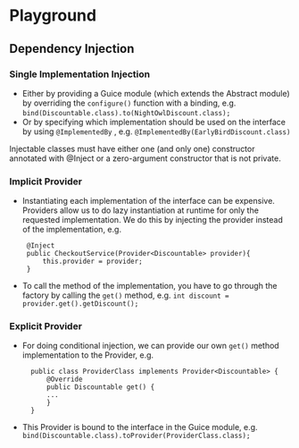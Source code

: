 # Playground
## Dependency Injection
### Single Implementation Injection
* Either by providing a Guice module (which extends the Abstract module) by overriding the `configure()` function with a binding, e.g.
`bind(Discountable.class).to(NightOwlDiscount.class);`
* Or by specifying which implementation should be used on the interface by using `@ImplementedBy` , e.g.
`@ImplementedBy(EarlyBirdDiscount.class)`

Injectable classes must have either one (and only one) constructor annotated with @Inject or a zero-argument constructor that is not private.

### Implicit Provider
* Instantiating each implementation of the interface can be expensive. Providers allow us to do lazy instantiation at runtime for only the requested implementation. 
We do this by injecting the provider instead of the implementation, e.g.

 
       @Inject
       public CheckoutService(Provider<Discountable> provider){         
           this.provider = provider;
       }
* To call the method of the implementation, you have to go through the factory by calling the `get()` method, e.g. `int discount = provider.get().getDiscount();`

        
### Explicit Provider
* For doing conditional injection, we can provide our own `get()` method implementation to the Provider, e.g.
        
        public class ProviderClass implements Provider<Discountable> {
            @Override
            public Discountable get() {
            ...
            }
        }
 
*  This Provider is bound to the interface in the Guice module, e.g. `bind(Discountable.class).toProvider(ProviderClass.class);`

